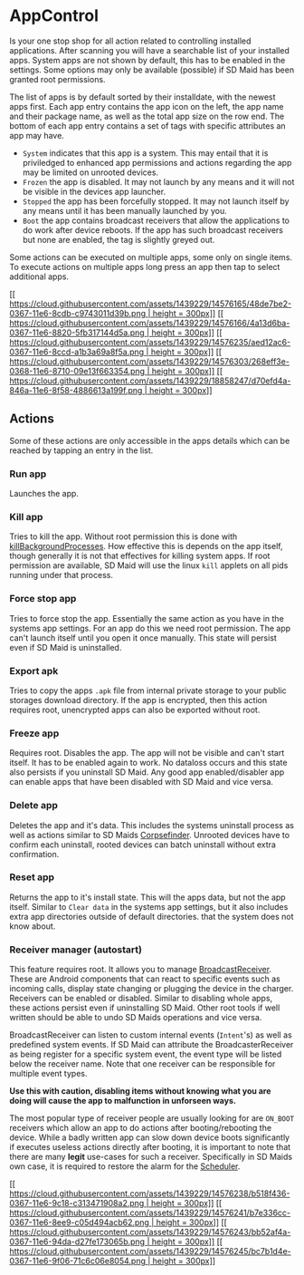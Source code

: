 # AppControl
Is your one stop shop for all action related to controlling installed applications. After scanning you will have a searchable list of your installed apps. System apps are not shown by default, this has to be enabled in the settings.
Some options may only be available (possible) if SD Maid has been granted root permissions.

The list of apps is by default sorted by their installdate, with the newest apps first. Each app entry contains the app icon on the left, the app name and their package name, as well as the total app size on the row end. The bottom of each app entry contains a set of tags with specific attributes an app may have.

* `System` indicates that this app is a system. This may entail that it is priviledged to enhanced app permissions and actions regarding the app may be limited on unrooted devices.
* `Frozen` the app is disabled. It may not launch by any means and it will not be visible in the devices app launcher.
* `Stopped` the app has been forcefully stopped. It may not launch itself by any means until it has been manually launched by you.
* `Boot` the app contains broadcast receivers that allow the applications to do work after device reboots. If the app has such broadcast receivers but none are enabled, the tag is slightly greyed out.

Some actions can be executed on multiple apps, some only on single items. To execute actions on multiple apps long press an app then tap to select additional apps.

[[[ https://cloud.githubusercontent.com/assets/1439229/14576165/48de7be2-0367-11e6-8cdb-c9743011d39b.png | height = 300px]]](https://cloud.githubusercontent.com/assets/1439229/14576165/48de7be2-0367-11e6-8cdb-c9743011d39b.png)
[[[ https://cloud.githubusercontent.com/assets/1439229/14576166/4a13d6ba-0367-11e6-8820-5fb317144d5a.png | height = 300px]]](https://cloud.githubusercontent.com/assets/1439229/14576166/4a13d6ba-0367-11e6-8820-5fb317144d5a.png)
[[[ https://cloud.githubusercontent.com/assets/1439229/14576235/aed12ac6-0367-11e6-8ccd-a1b3a69a8f5a.png | height = 300px]]](https://cloud.githubusercontent.com/assets/1439229/14576235/aed12ac6-0367-11e6-8ccd-a1b3a69a8f5a.png)
[[[ https://cloud.githubusercontent.com/assets/1439229/14576303/268eff3e-0368-11e6-8710-09e13f663354.png | height = 300px]]](https://cloud.githubusercontent.com/assets/1439229/14576303/268eff3e-0368-11e6-8710-09e13f663354.png)
[[[ https://cloud.githubusercontent.com/assets/1439229/18858247/d70efd4a-846a-11e6-8f58-4886613a199f.png | height = 300px]]](https://cloud.githubusercontent.com/assets/1439229/18858247/d70efd4a-846a-11e6-8f58-4886613a199f.png)

## Actions
Some of these actions are only accessible in the apps details which can be reached by tapping an entry in the list.

### Run app
Launches the app.

### Kill app
Tries to kill the app. Without root permission this is done with [killBackgroundProcesses](http://developer.android.com/reference/android/app/ActivityManager.html). How effective this is depends on the app itself, though generally it is not that effectives for killing system apps. If root permission are available, SD Maid will use the linux `kill` applets on all pids running under that process.

### Force stop app
Tries to force stop the app. Essentially the same action as you have in the systems app settings. For an app do this we need root permission. The app can't launch itself until you open it once manually. This state will persist even if SD Maid is uninstalled.

### Export apk
Tries to copy the apps `.apk` file from internal private storage to your public storages download directory. If the app is encrypted, then this action requires root, unencrypted apps can also be exported without root.

### Freeze app
Requires root. Disables the app. The app will not be visible and can't start itself. It has to be enabled again to work. No dataloss occurs and this state also persists if you uninstall SD Maid. Any good app enabled/disabler app can enable apps that have been disabled with SD Maid and vice versa.

### Delete app
Deletes the app and it's data. This includes the systems uninstall process as well as actions similar to SD Maids [Corpsefinder](https://github.com/d4rken/sdmaid-public/wiki/Corpsefinder). Unrooted devices have to confirm each uninstall, rooted devices can batch uninstall without extra confirmation.

### Reset app
Returns the app to it's install state. This will the apps data, but not the app itself. Similar to `Clear data` in the systems app settings, but it also includes extra app directories outside of default directories. that the system does not know about.

### Receiver manager (autostart)
This feature requires root. It allows you to manage [BroadcastReceiver](http://developer.android.com/reference/android/content/BroadcastReceiver.html). These are Android components that can react to specific events such as incoming calls, display state changing or plugging the device in the charger. Receivers can be enabled or disabled. Similar to disabling whole apps, these actions persist even if uninstalling SD Maid. Other root tools if well written should be able to undo SD Maids operations and vice versa.

BroadcastReceiver can listen to custom internal events (`Intent`'s) as well as predefined system events. If SD Maid can attribute the BroadcasterReceiver as being register for a specific system event, the event type will be listed below the receiver name. Note that one receiver can be responsible for multiple event types.

**Use this with caution, disabling items without knowing what you are doing will cause the app to malfunction in unforseen ways.**

The most popular type of receiver people are usually looking for are `ON_BOOT` receivers which allow an app to do actions after booting/rebooting the device. While a badly written app can slow down device boots significantly if executes useless actions directly after booting, it is important to note that there are many **legit** use-cases for such a receiver. Specifically in SD Maids own case, it is required to restore the alarm for the [Scheduler](https://github.com/d4rken/sdmaid-public/wiki/Scheduler).

[[[ https://cloud.githubusercontent.com/assets/1439229/14576238/b518f436-0367-11e6-9c18-c313471908a2.png | height = 300px]]](https://cloud.githubusercontent.com/assets/1439229/14576238/b518f436-0367-11e6-9c18-c313471908a2.png)
[[[ https://cloud.githubusercontent.com/assets/1439229/14576241/b7e336cc-0367-11e6-8ee9-c05d494acb62.png | height = 300px]]](https://cloud.githubusercontent.com/assets/1439229/14576241/b7e336cc-0367-11e6-8ee9-c05d494acb62.png)
[[[ https://cloud.githubusercontent.com/assets/1439229/14576243/bb52af4a-0367-11e6-94da-d27fe173065b.png | height = 300px]]](https://cloud.githubusercontent.com/assets/1439229/14576243/bb52af4a-0367-11e6-94da-d27fe173065b.png)
[[[ https://cloud.githubusercontent.com/assets/1439229/14576245/bc7b1d4e-0367-11e6-9f06-71c6c06e8054.png | height = 300px]]](https://cloud.githubusercontent.com/assets/1439229/14576245/bc7b1d4e-0367-11e6-9f06-71c6c06e8054.png)